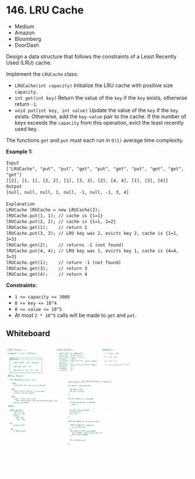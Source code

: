 # 146. LRU Cache
- Medium
- Amazon
- Bloomberg
- DoorDash

Design a data structure that follows the constraints of a Least Recently Used
(LRU) cache.

Implement the `LRUCache` class:

- `LRUCache(int capacity)` Initialize the LRU cache with positive size
`capacity.`
- `int get(int key)` Return the value of the `key` if the `key` exists,
otherwise return `-1`.
- `void put(int key, int value)` Update the value of the `key` if the `key`
exists. Otherwise, add the `key-value` pair to the cache. If the number of keys
exceeds the `capacity` from this operation, evict the least recently used key.

The functions `get` and `put` must each run in `O(1)` average time complexity.

**Example 1:**
```
Input
["LRUCache", "put", "put", "get", "put", "get", "put", "get", "get", "get"]
[[2], [1, 1], [2, 2], [1], [3, 3], [2], [4, 4], [1], [3], [4]]
Output
[null, null, null, 1, null, -1, null, -1, 3, 4]

Explanation
LRUCache lRUCache = new LRUCache(2);
lRUCache.put(1, 1); // cache is {1=1}
lRUCache.put(2, 2); // cache is {1=1, 2=2}
lRUCache.get(1);    // return 1
lRUCache.put(3, 3); // LRU key was 2, evicts key 2, cache is {1=1, 3=3}
lRUCache.get(2);    // returns -1 (not found)
lRUCache.put(4, 4); // LRU key was 1, evicts key 1, cache is {4=4, 3=3}
lRUCache.get(1);    // return -1 (not found)
lRUCache.get(3);    // return 3
lRUCache.get(4);    // return 4
```

**Constraints:**
- `1 <= capacity <= 3000`
- `0 <= key <= 10^4`
- `0 <= value <= 10^5`
- At most `2 * 10^5` calls will be made to `get` and `put`.

## Whiteboard
![Whiteboard Image][whiteboard-image]

<!-- Refs -->
[whiteboard-image]: whiteboard.jpg
